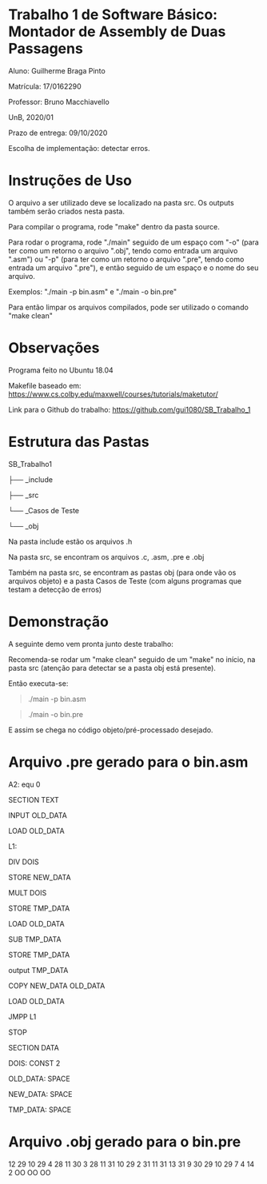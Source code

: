 # Trabalho 1 de Software Básico: Montador de Assembly de Duas Passagens

Aluno: Guilherme Braga Pinto

Matrícula: 17/0162290

Professor: Bruno Macchiavello

UnB, 2020/01

Prazo de entrega: 09/10/2020

Escolha de implementação: detectar erros. 

# Instruções de Uso

O arquivo a ser utilizado deve se localizado na pasta src. Os outputs também serão criados nesta pasta.

Para compilar o programa, rode "make" dentro da pasta source.

Para rodar o programa, rode "./main" seguido de  um espaço com "-o" (para ter como um retorno o arquivo ".obj", tendo como entrada um arquivo ".asm") ou "-p" (para ter como um retorno o arquivo ".pre", tendo como entrada um arquivo ".pre"), e então seguido de um espaço e o nome do seu arquivo. 

Exemplos: "./main -p bin.asm" e "./main -o bin.pre"

Para então limpar os arquivos compilados, pode ser utilizado o comando "make clean"

# Observações

Programa feito no Ubuntu 18.04

Makefile baseado em: https://www.cs.colby.edu/maxwell/courses/tutorials/maketutor/ 

Link para o Github do trabalho: https://github.com/gui1080/SB_Trabalho_1

# Estrutura das Pastas

SB_Trabalho1

├── _include

├── _src

   └── _Casos de Teste
    
   └── _obj

Na pasta include estão os arquivos .h

Na pasta src, se encontram os arquivos .c, .asm, .pre e .obj

Também na pasta src, se encontram as pastas obj (para onde vão os arquivos objeto) e a pasta Casos de Teste (com alguns programas que testam a detecção de erros)

# Demonstração

A seguinte demo vem pronta junto deste trabalho:

Recomenda-se rodar um "make clean" seguido de um "make" no início, na pasta src (atenção para detectar se a pasta obj está presente).

Então executa-se:

> ./main -p bin.asm

> ./main -o bin.pre

E assim se chega no código objeto/pré-processado desejado. 

# Arquivo .pre gerado para o bin.asm

A2: equ 0

SECTION TEXT

INPUT OLD_DATA

LOAD OLD_DATA

L1:

DIV DOIS

STORE NEW_DATA

MULT DOIS

STORE TMP_DATA

LOAD OLD_DATA

SUB TMP_DATA

STORE TMP_DATA

output TMP_DATA

COPY NEW_DATA OLD_DATA

LOAD OLD_DATA

JMPP L1

STOP  

SECTION DATA

DOIS: CONST 2

OLD_DATA: SPACE

NEW_DATA: SPACE

TMP_DATA: SPACE

# Arquivo .obj gerado para o bin.pre

12 29 10 29 4 28 11 30 3 28 11 31 10 29 2 31 11 31 13 31 9 30 29 10 29 7 4 14 2 OO OO OO 